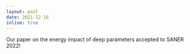 ```yaml
---
layout: post
date: 2021-12-16
inline: true
---
```


Our paper on the energy impact of deep parameters accepted to SANER 2022!
